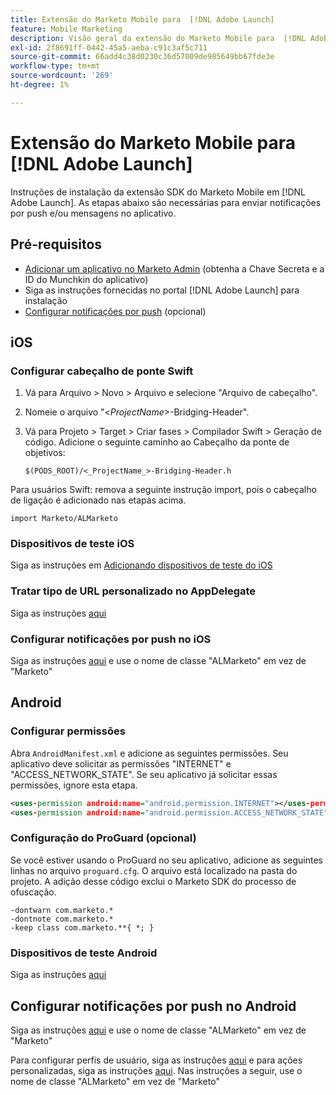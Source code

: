 ```yaml
---
title: Extensão do Marketo Mobile para  [!DNL Adobe Launch]
feature: Mobile Marketing
description: Visão geral da extensão do Marketo Mobile para  [!DNL Adobe Launch]
exl-id: 2f8691ff-0442-45a5-aeba-c91c3af5c711
source-git-commit: 66add4c38d0230c36d57009de985649bb67fde3e
workflow-type: tm+mt
source-wordcount: '269'
ht-degree: 1%

---
```


# Extensão do Marketo Mobile para [!DNL Adobe Launch]

Instruções de instalação da extensão SDK do Marketo Mobile em [!DNL Adobe Launch]. As etapas abaixo são necessárias para enviar notificações por push e/ou mensagens no aplicativo.

## Pré-requisitos

- [Adicionar um aplicativo no Marketo Admin](https://experienceleague.adobe.com/en/docs/marketo/using/product-docs/mobile-marketing/admin/add-a-mobile-app) (obtenha a Chave Secreta e a ID do Munchkin do aplicativo)
- Siga as instruções fornecidas no portal [!DNL Adobe Launch] para instalação
- [Configurar notificações por push](push-notifications.md) (opcional)

## iOS

### Configurar cabeçalho de ponte Swift

1. Vá para Arquivo > Novo > Arquivo e selecione &quot;Arquivo de cabeçalho&quot;.
1. Nomeie o arquivo &quot;&lt;_ProjectName_>-Bridging-Header&quot;.
1. Vá para Projeto > Target > Criar fases > Compilador Swift > Geração de código. Adicione o seguinte caminho ao Cabeçalho da ponte de objetivos:

   `$(PODS_ROOT)/<_ProjectName_>-Bridging-Header.h`

Para usuários Swift: remova a seguinte instrução import, pois o cabeçalho de ligação é adicionado nas etapas acima.

`import Marketo/ALMarketo`

### Dispositivos de teste iOS

Siga as instruções em [Adicionando dispositivos de teste do iOS](installation.md#ios_test_devices)

### Tratar tipo de URL personalizado no AppDelegate

Siga as instruções [aqui](installation.md#ios_test_devices)

### Configurar notificações por push no iOS

Siga as instruções [aqui](push-notifications.md) e use o nome de classe &quot;ALMarketo&quot; em vez de &quot;Marketo&quot;

## Android

### Configurar permissões

Abra `AndroidManifest.xml` e adicione as seguintes permissões. Seu aplicativo deve solicitar as permissões &quot;INTERNET&quot; e &quot;ACCESS_NETWORK_STATE&quot;. Se seu aplicativo já solicitar essas permissões, ignore esta etapa.

```xml
<uses‐permission android:name="android.permission.INTERNET"></uses‐permission>
<uses‐permission android:name="android.permission.ACCESS_NETWORK_STATE"></uses‐permission>
```

### Configuração do ProGuard (opcional)

Se você estiver usando o ProGuard no seu aplicativo, adicione as seguintes linhas no arquivo `proguard.cfg`. O arquivo está localizado na pasta do projeto. A adição desse código exclui o Marketo SDK do processo de ofuscação.

```
-dontwarn com.marketo.*
-dontnote com.marketo.*
-keep class com.marketo.**{ *; }
```

### Dispositivos de teste Android

Siga as instruções [aqui](installation.md#android_test_devices)

## Configurar notificações por push no Android

Siga as instruções [aqui](installation.md#android_firebase_cloud_messaging_support) e use o nome de classe &quot;ALMarketo&quot; em vez de &quot;Marketo&quot;

Para configurar perfis de usuário, siga as instruções [aqui](user-profiles.md) e para ações personalizadas, siga as instruções [aqui](custom-actions.md#android_custom_action). Nas instruções a seguir, use o nome de classe &quot;ALMarketo&quot; em vez de &quot;Marketo&quot;

